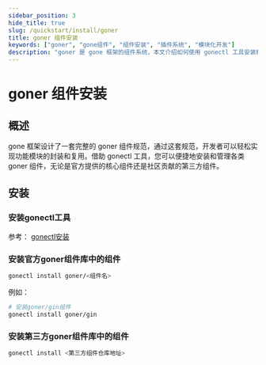 ```yaml
---
sidebar_position: 3
hide_title: true
slug: /quickstart/install/goner
title: goner 组件安装
keywords: ["goner", "gone组件", "组件安装", "插件系统", "模块化开发"]
description: "goner 是 gone 框架的组件系统，本文介绍如何使用 gonectl 工具安装和管理官方及第三方 goner 组件，帮助开发者实现模块化开发。"
---
```


# goner 组件安装

## 概述
gone 框架设计了一套完整的 goner 组件规范，通过这套规范，开发者可以轻松实现功能模块的封装和复用。借助 gonectl 工具，您可以便捷地安装和管理各类 goner 组件，无论是官方提供的核心组件还是社区贡献的第三方组件。

## 安装
### 安装gonectl工具
参考： [gonectl安装](./gonectl.md)


### 安装官方goner组件库中的组件

```bash
gonectl install goner/<组件名>
```
例如：
```bash
# 安装goner/gin组件
gonectl install goner/gin
```

### 安装第三方goner组件库中的组件
```bash
gonectl install <第三方组件仓库地址>
```